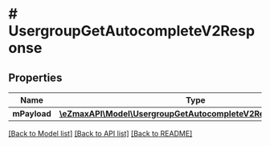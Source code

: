# # UsergroupGetAutocompleteV2Response

## Properties

Name | Type | Description | Notes
------------ | ------------- | ------------- | -------------
**mPayload** | [**\eZmaxAPI\Model\UsergroupGetAutocompleteV2ResponseMPayload**](UsergroupGetAutocompleteV2ResponseMPayload.md) |  |

[[Back to Model list]](../../README.md#models) [[Back to API list]](../../README.md#endpoints) [[Back to README]](../../README.md)
